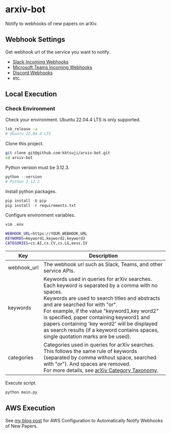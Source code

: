 # arxiv-bot

Notify to webhooks of new papers on arXiv.

## Webhook Settings

Get webhook url of the service you want to notify.

* [Slack Incoming Webhooks](https://api.slack.com/messaging/webhooks)
* [Microsoft Teams Incoming Webhooks](https://learn.microsoft.com/en-us/microsoftteams/platform/webhooks-and-connectors/how-to/add-incoming-webhook?tabs=newteams%2Cdotnet)
* [Discord Webhooks](https://support.discord.com/hc/en-us/articles/228383668-Intro-to-Webhooks)
* etc.

## Local Execution

### Check Environment

Check your environment. Ubuntu 22.04.4 LTS is only supported.

```bash
lsb_release -a
# Ubuntu 22.04.4 LTS
```

Clone this project.

```bash
git clone git@github.com:kktsuji/arxiv-bot.git
cd arxiv-bot
```

Python version must be 3.12.3.

```python
python --version
# Python 3.12.3
```

Install python packages.

```python
pip install -U pip
pip install -r requirements.txt
```

Configure environment variables.

```bash
vim .env

WEBHOOK_URL=https://YOUR_WEBHOOK_URL
KEYWORDS=keyword1,keyword2,keyword3
CATEGORIES=cs.AI,cs.CV,cs.LG,eess.IV
```

| Key | Description |
|----------|----------|
| webhook_url | The webhook url such as Slack, Teams, and other service APIs. |
| keywords | Keywords used in queries for arXiv searches.<br>Each keyword is separated by a comma with no spaces.<br>Keywords are used to search titles and abstracts and are searched for with "or".<br>For example, if the value "keyword1,key word2" is specified, paper containing keyword1 and papers containing 'key word2' will be displayed as search results (if a keyword contains spaces, single quotation marks are be used). |
| categories | Categories used in queries for arXiv searches.<br>This follows the same rule of keywords (separated by comma without space, searched with "or"). And spaces are removed.<br>For more details, see [arXiv Category Taxonomy](https://arxiv.org/category_taxonomy). |

Execute script.

```python
python main.py
```

## AWS Execution

See [my blog post](https://tsuji.tech/arxiv-bot-aws/) for AWS Configuration to Automatically Notify Webhooks of New Papers.
